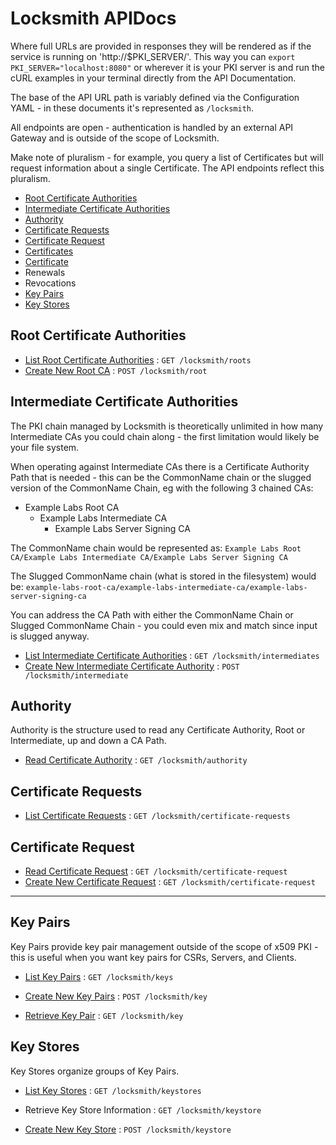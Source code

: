 # Locksmith APIDocs

Where full URLs are provided in responses they will be rendered as if the service is running on 'http://$PKI_SERVER/'.  This way you can `export PKI_SERVER="localhost:8080"` or wherever it is your PKI server is and run the cURL examples in your terminal directly from the API Documentation.

The base of the API URL path is variably defined via the Configuration YAML - in these documents it's represented as `/locksmith`.

All endpoints are open - authentication is handled by an external API Gateway and is outside of the scope of Locksmith.

Make note of pluralism - for example, you query a list of Certificates but will request information about a single Certificate.  The API endpoints reflect this pluralism.

- [Root Certificate Authorities](#root-certificate-authorities)
- [Intermediate Certificate Authorities](#intermediate-certificate-authorities)
- [Authority](#authority)
- [Certificate Requests](#certificate-requests)
- [Certificate Request](#certificate-request)
- [Certificates](#certificates)
- [Certificate](#certificate)
- Renewals
- Revocations
- [Key Pairs](#key-pairs)
- [Key Stores](#key-stores)

## Root Certificate Authorities

* [List Root Certificate Authorities](roots/get.md) : `GET /locksmith/roots`
* [Create New Root CA](root/post.md) : `POST /locksmith/root`

## Intermediate Certificate Authorities

The PKI chain managed by Locksmith is theoretically unlimited in how many Intermediate CAs you could chain along - the first limitation would likely be your file system.

When operating against Intermediate CAs there is a Certificate Authority Path that is needed - this can be the CommonName chain or the slugged version of the CommonName Chain, eg with the following 3 chained CAs:

- Example Labs Root CA
  - Example Labs Intermediate CA
    - Example Labs Server Signing CA

The CommonName chain would be represented as: `Example Labs Root CA/Example Labs Intermediate CA/Example Labs Server Signing CA`

The Slugged CommonName chain (what is stored in the filesystem) would be: `example-labs-root-ca/example-labs-intermediate-ca/example-labs-server-signing-ca`

You can address the CA Path with either the CommonName Chain or Slugged CommonName Chain - you could even mix and match since input is slugged anyway.

* [List Intermediate Certificate Authorities](intermediates/get.md) : `GET /locksmith/intermediates`
* [Create New Intermediate Certificate Authority](intermediate/post.md) : `POST /locksmith/intermediate`

## Authority

Authority is the structure used to read any Certificate Authority, Root or Intermediate, up and down a CA Path.

* [Read Certificate Authority](authority/get.md) : `GET /locksmith/authority`

## Certificate Requests

* [List Certificate Requests](certificate-requests/get.md) : `GET /locksmith/certificate-requests`

## Certificate Request

* [Read Certificate Request](certificate-request/get.md) : `GET /locksmith/certificate-request`
* [Create New Certificate Request](certificate-request/post.md) : `GET /locksmith/certificate-request`

---

## Key Pairs

Key Pairs provide key pair management outside of the scope of x509 PKI - this is useful when you want key pairs for CSRs, Servers, and Clients.

* [List Key Pairs](keys/get.md) : `GET /locksmith/keys`

* [Create New Key Pairs](key/post.md) : `POST /locksmith/key`
* [Retrieve Key Pair](key/get.md) : `GET /locksmith/key`

## Key Stores

Key Stores organize groups of Key Pairs.

* [List Key Stores](keystores/get.md) : `GET /locksmith/keystores`

* Retrieve Key Store Information : `GET /locksmith/keystore`
* [Create New Key Store](keystore/post.md) : `POST /locksmith/keystore`